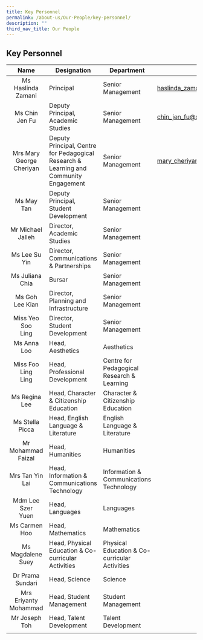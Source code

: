 ```yaml
---
title: Key Personnel
permalink: /about-us/Our-People/key-personnel/
description: ""
third_nav_title: Our People
---
```

## Key Personnel

| Name  | Designation  | Department  | Email  |
|:-:|---|---|---|
| Ms Haslinda<br> Zamani  | Principal  | Senior Management  | [haslinda\_zamani@schools.gov.sg](mailto:haslinda\_zamani@schools.gov.sg)  |
| Ms Chin Jen Fu  | Deputy Principal, <br>Academic Studies  | Senior Management  | [chin\_jen\_fu@schools.gov.sg](mailto:chin\_jen\_fu@schools.gov.sg)  |
| Mrs Mary<br> George <br>Cheriyan  | Deputy Principal, Centre for Pedagogical Research & Learning and Community Engagement  | Senior Management  | [mary\_cheriyan@schools.gov.sg](mailto:mary\_cheriyan@schools.gov.sg)  |
| Ms May Tan  | Deputy Principal, Student <br>Development  | Senior Management  |   |
| Mr Michael <br>Jalleh  | Director, Academic Studies  | Senior Management  |   |
| Ms Lee Su Yin  | Director, Communications & Partnerships  | Senior Management  |   |
| Ms Juliana Chia  | Bursar  | Senior Management  |   |
| Ms Goh Lee Kian  | Director, Planning and Infrastructure  | Senior Management  |   |
| Miss Yeo Soo<br> Ling  | Director, Student Development  | Senior Management  |   |
| Ms Anna Loo  | Head, Aesthetics  | Aesthetics  |   |
| Miss Foo Ling <br>Ling  | Head, Professional Development  | Centre for Pedagogical Research & Learning  |   |
| Ms Regina Lee  | Head, Character & Citizenship Education  |  Character & Citizenship Education |   |
| Ms Stella Picca  | Head, English Language & Literature  | English Language & Literature  |   |
| Mr Mohammad<br> Faizal  | Head, Humanities  | Humanities  |   |
| Mrs Tan Yin Lai  | Head, Information & Communications Technology  | Information & Communications Technology  |   |
| Mdm Lee Szer<br> Yuen  | Head, Languages  | Languages  |   |
| Ms Carmen Hoo  | Head, Mathematics  | Mathematics  |   |
| Ms Magdalene<br> Suey  | Head, Physical Education & Co-curricular Activities  |  Physical Education & Co-curricular Activities |   |
| Dr Prama <br>Sundari  |  Head, Science | Science  |   |
| Mrs Eriyanty <br>Mohammad  |  Head, Student Management | Student Management  |   |
| Mr Joseph Toh  | Head, Talent Development  | Talent Development  |   |
|   |   |   |   |